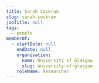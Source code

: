 ```yaml
---
title: Sarah Cockram
slug: sarah-cockram
jobTitle: null
tags:
  - people
memberOf:
  - startDate: null
    endDate: null
    organisation:
      name: University of Glasgow
      slug: university-of-glasgow
    roleName: Researcher
---
```


